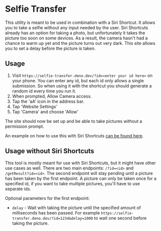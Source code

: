 # Selfie Transfer

This utility is meant to be used in combination with a Siri Shortcut.
It allows you to take a selfie without any input needed by the user.
Siri Shortcuts already has an option for taking a photo,
but unfortunately it takes the picture too soon on some devices.
As a result, the camera hasn't had a chance to warm up yet and the picture turns out very dark.
This site allows you to set a delay before the picture is taken.

## Usage

1. Visit `https://selfie-transfer.deno.dev/?id=<enter your id here>` on your phone.
   You can enter any id, but each id only allows a single submission.
   So when using it with the shortcut you should generate a random id every time you run it.
2. When prompted, Allow Camera access.
3. Tap the 'aA' icon in the address bar.
4. Tap 'Website Settings'
5. Tap 'Camera' and choose 'Allow'

The site should now be set up and be able to take pictures without a permission prompt.

An example on how to use this with Siri Shortcuts [can be found here](https://www.icloud.com/shortcuts/11c73039079f460bb8326ec8b571a2a1).

## Usage without Siri Shortcuts

This tool is mostly meant for use with Siri Shortcuts, but it might have other use cases as well.
There are two main endpoints: `/?id=<id>` and `/getResult?id=<id>`.
The second endpoint will stay pending until a picture has been taken by the first endpoint.
A picture can only be taken once for a specified id, if you want to take multiple pictures,
you'll have to use separate ids.

Optional parameters for the first endpoint:

- `delay` - Wait with taking the picture until the specified amount of milliseconds has been passed.
  For example `https://selfie-transfer.deno.dev/?id=1234&delay=1000` to wait one second before taking the picture.
